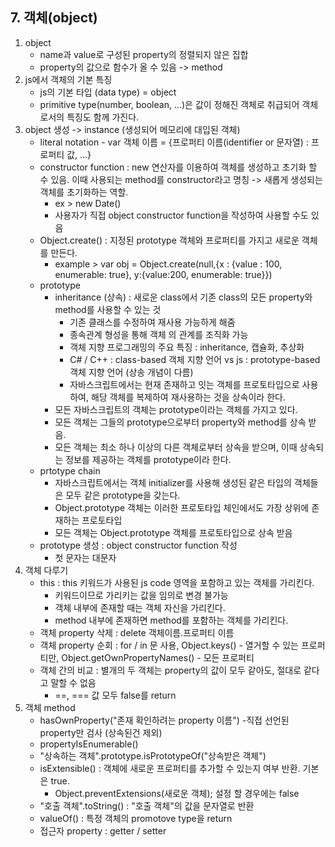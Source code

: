 <h2>7. 객체(object)</h2>

1. object 
   - name과 value로 구성된 property의 정렬되지 않은 집합
   - property의 값으로 함수가 올 수 있음 -> method
2. js에서 객체의 기본 특징
   - js의 기본 타입 (data type) = object
   - primitive type(number, boolean, ...)은 값이 정해진 객체로 취급되어  객체로서의 특징도 함께 가진다.
3. object 생성 -> instance (생성되어 메모리에 대입된 객체)
   - literal notation - var 객체 이름 = {프로퍼티 이름(identifier or 문자열) : 프로퍼티 값, ...}
   - constructor function : new 연산자를 이용하여 객체를 생성하고 초기화 할 수 있음. 이때 사용되는 method를 constructor라고 명칭 -> 새롭게 생성되는 객체를 초기화하는 역할.
     - ex > new Date()
     - 사용자가 직접 object constructor function을 작성하여 사용할 수도 있음
   - Object.create() : 지정된 prototype 객체와 프로퍼티를 가지고 새로운 객체를 만든다.
     - example > var obj = Object.create(null,{x : {value : 100, enumerable: true}, y:{value:200, enumerable: true}})
   - prototype
     - inheritance (상속) : 새로운 class에서 기존 class의 모든 property와 method를 사용할 수 있는 것
       - 기존 클래스를 수정하여 재사용 가능하게 해줌
       - 종속관계 형성을 통해 객체 의 관계를 조직화 가능
       - 객체 지향 프로그래밍의 주요 특징 : inheritance, 캡슐화, 추상화
       - C# / C++ : class-based 객체 지향 언어 vs js : prototype-based 객체 지향 언어 (상송 개념이 다름)
       - 자바스크립트에서는 현재 존재하고 잇는 객체를 프로토타입으로 사용하여, 해당 객체를 복제하여 재사용하는 것을 상속이라 한다.
     - 모든 자바스크립트의 객체는 prototype이라는 객체를 가지고 있다.
     - 모든 객체는 그들의 prototype으로부터 property와 method를 상속 받음.
     - 모든 객체는 최소 하나 이상의 다른 객체로부터 상속을 받으며, 이때 상속되는 정보를 제공하는 객체를 prototype이라 한다.
   - prtotype chain 
     - 자바스크립트에서는 객체 initializer를 사용해 생성된 같은 타입의 객체들은 모두 같은 prototype을 갖는다.
     - Object.prototype 객체는 이러한 프로토타입 체인에서도 가장 상위에 존재하는 프로토타입
     -  모든 객체는 Object.prototype 객체를 프로토타입으로 상속 받음
   - prototype 생성 : object constructor function 작성
     - 첫 문자는 대문자
4. 객체 다루기
   - this : this 키워드가 사용된 js code 영역을 포함하고 있는 객체를 가리킨다.
     - 키워드이므로 가리키는 값을 임의로 변경 불가능
     - 객체 내부에 존재할 때는 객체 자신을 가리킨다.
     - method 내부에 존재하면 method를 포함하는 객체를 가리킨다.
   - 객체 property 삭제 : delete 객체이름.프로퍼티 이름
   - 객체 property 순회 : for / in 문 사용, Object.keys() - 열거할 수 있는 프로퍼티만, Object.getOwnPropertyNames() - 모든 프로퍼티
   - 객체 간의 비교 : 별개의 두 객체는 property의 값이 모두 같아도, 절대로 같다고 말할 수 없음
     - ==, === 값 모두 false를 return
5. 객체 method
   - hasOwnProperty("존재 확인하려는 property 이름") -직접 선언된 property만 검사 (상속된건 제외)
   - propertyIsEnumerable()
   - "상속하는 객체".prototype.isPrototypeOf("상속받은 객체")
   - isExtensible() : 객체에 새로운 프로퍼티를 추가할 수 있는지 여부 반환. 기본은 true.
     - Object.preventExtensions(새로운 객체); 설정 할 경우에는 false
   - "호출 객체".toString() : "호출 객체"의 값을 문자열로 반환 
   - valueOf() : 특정 객체의 promotove type을 return
   - 접근자 property : getter / setter
